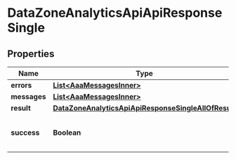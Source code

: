 

# DataZoneAnalyticsApiApiResponseSingle


## Properties

| Name | Type | Description | Notes |
|------------ | ------------- | ------------- | -------------|
|**errors** | [**List&lt;AaaMessagesInner&gt;**](AaaMessagesInner.md) |  |  |
|**messages** | [**List&lt;AaaMessagesInner&gt;**](AaaMessagesInner.md) |  |  |
|**result** | [**DataZoneAnalyticsApiApiResponseSingleAllOfResult**](DataZoneAnalyticsApiApiResponseSingleAllOfResult.md) |  |  |
|**success** | **Boolean** | Whether the API call was successful |  |



